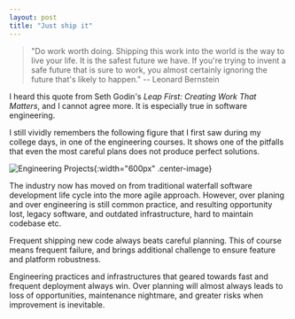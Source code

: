 ```yaml
---
layout: post
title: "Just ship it"
---
```


> "Do work worth doing. Shipping this work into the world is the way to live
> your life. It is the safest future we have. If you're trying to invent a safe
> future that is sure to work, you almost certainly ignoring the future that's
> likely to happen." -- Leonard Bernstein

I heard this quote from Seth Godin's _Leap First: Creating Work That Matters_,
and I cannot agree more. It is especially true in software engineering.

I still vividly remembers the following figure that I first saw during my
college days, in one of the engineering courses. It shows one of the pitfalls
that even the most careful plans does not produce perfect solutions.

![Engineering Projects]({{"/assets/attachments/tree-swing-project-management-large.png"}}){:width="600px" .center-image}

The industry now has moved on from traditional waterfall software development
life cycle into the more agile approach. However, over planing and over
engineering is still common practice, and resulting opportunity lost, legacy
software, and outdated infrastructure, hard to maintain codebase etc.

Frequent shipping new code always beats careful planning. This of course means
frequent failure, and brings additional challenge to ensure feature and
platform robustness.

Engineering practices and infrastructures that geared towards fast and frequent
deployment always win. Over planning will almost always leads to loss of
opportunities, maintenance nightmare, and greater risks when improvement is
inevitable.
